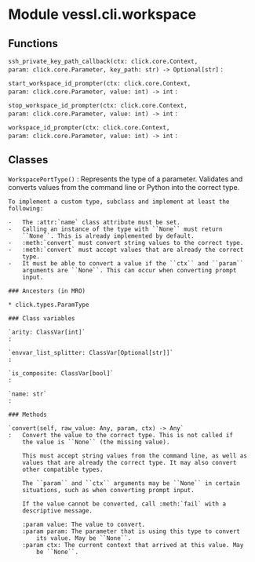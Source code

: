 Module vessl.cli.workspace
==========================

Functions
---------

    
`ssh_private_key_path_callback(ctx: click.core.Context, param: click.core.Parameter, key_path: str) ‑> Optional[str]`
:   

    
`start_workspace_id_prompter(ctx: click.core.Context, param: click.core.Parameter, value: int) ‑> int`
:   

    
`stop_workspace_id_prompter(ctx: click.core.Context, param: click.core.Parameter, value: int) ‑> int`
:   

    
`workspace_id_prompter(ctx: click.core.Context, param: click.core.Parameter, value: int) ‑> int`
:   

Classes
-------

`WorkspacePortType()`
:   Represents the type of a parameter. Validates and converts values
    from the command line or Python into the correct type.
    
    To implement a custom type, subclass and implement at least the
    following:
    
    -   The :attr:`name` class attribute must be set.
    -   Calling an instance of the type with ``None`` must return
        ``None``. This is already implemented by default.
    -   :meth:`convert` must convert string values to the correct type.
    -   :meth:`convert` must accept values that are already the correct
        type.
    -   It must be able to convert a value if the ``ctx`` and ``param``
        arguments are ``None``. This can occur when converting prompt
        input.

    ### Ancestors (in MRO)

    * click.types.ParamType

    ### Class variables

    `arity: ClassVar[int]`
    :

    `envvar_list_splitter: ClassVar[Optional[str]]`
    :

    `is_composite: ClassVar[bool]`
    :

    `name: str`
    :

    ### Methods

    `convert(self, raw_value: Any, param, ctx) ‑> Any`
    :   Convert the value to the correct type. This is not called if
        the value is ``None`` (the missing value).
        
        This must accept string values from the command line, as well as
        values that are already the correct type. It may also convert
        other compatible types.
        
        The ``param`` and ``ctx`` arguments may be ``None`` in certain
        situations, such as when converting prompt input.
        
        If the value cannot be converted, call :meth:`fail` with a
        descriptive message.
        
        :param value: The value to convert.
        :param param: The parameter that is using this type to convert
            its value. May be ``None``.
        :param ctx: The current context that arrived at this value. May
            be ``None``.